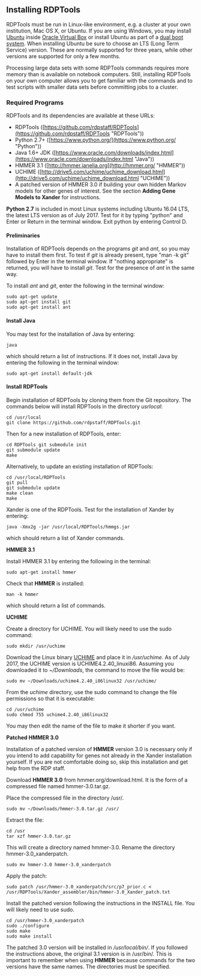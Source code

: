 ## Installing RDPTools
RDPTools must be run in  Linux-like environment, e.g. a cluster at your own institution, Mac OS X, or Ubuntu. If you are using Windows, you may install [Ubuntu](https://www.ubuntu.com/download "Ubuntu") inside [Oracle Virtual Box](https://www.virtualbox.org/ "Virtual Box") or install Ubuntu as part of a [dual boot system](https://help.ubuntu.com/community/WindowsDualBoot "Windows/Ubuntu dual boot system"). When installing Ubuntu be sure to choose an LTS (Long Term Service) version. These are normally supported for three years, while other versions are supported for only a few months. 

Processing large data sets with some RDPTools commands requires more memory than is available on notebook computers. Still, installing RDPTools on your own computer allows you to get familiar with the commands and to test scripts with smaller data sets before committing jobs to a cluster.  

### Required Programs 

RDPTools and its dependencies are available at these URLs:

* RDPTools ([https://github.com/rdpstaff/RDPTools](https://github.com/rdpstaff/RDPTools "RDPTools")) 
* Python 2.7+ ([https://www.python.org/](https://www.python.org/ "Python"))
* Java 1.6+ JDK ([https://www.oracle.com/downloads/index.html](https://www.oracle.com/downloads/index.html "Java"))
* HMMER 3.1 ([http://hmmer.janelia.org](http://hmmer.org/ "HMMER"))
* UCHIME ([http://drive5.com/uchime/uchime_download.html](http://drive5.com/uchime/uchime_download.html "UCHIME"))
* A patched version of HMMER 3.0 if building your own hidden Markov models for other genes of interest. See the section **Adding Gene Models to Xander** for instructions.

**Python 2.7** is included in most Linux systems including Ubuntu 16.04 LTS, the latest LTS version as of July 2017. Test for it by typing "python" and Enter or Return in the terminal window. Exit python by entering Control D. 

#### Preliminaries

Installation of RDPTools depends on the programs *git* and *ant*, so you may have to install them first. To test if *git* is already present, type "man -k git" followed by Enter in the terminal window. If "nothing appropriate" is returned, you will have to install *git*. Test for the presence of *ant* in the same way.

To install *ant* and *git*, enter the following in the terminal window:
    
    sudo apt-get update
    sudo apt-get install git
    sudo apt-get install ant

#### Install Java
You may test for the installation of Java by entering:

    java

which should return a list of instructions. If it does not, install Java by entering the following in the terminal window:

    sudo apt-get install default-jdk

#### Install RDPTools

Begin installation of RDPTools by cloning them from the Git repository. The commands below will install RDPTools in the directory *usrlocal*:

    cd /usr/local
    git clone https://github.com/rdpstaff/RDPTools.git

Then for a new installation of RDPTools, enter:
    
    cd RDPTools git submodule init
    git submodule update
    make

Alternatively, to update an existing installation of RDPTools:

    cd /usr/local/RDPTools
    git pull
    git submodule update
    make clean
    make

Xander is one of the RDPTools. Test for the installation of Xander by entering:

    java -Xmx2g -jar /usr/local/RDPTools/hmmgs.jar

which should return a list of Xander commands.


**HMMER 3.1**

Install HMMER 3.1 by entering the following in the terminal:

    sudo apt-get install hmmer

Check that **HMMER** is installed:

    man -k hmmer

which should return a list of commands.

**UCHIME** 

Create a directory for UCHIME. You will likely need to use the sudo command:

    sudo mkdir /usr/uchime

Download the Linux binary [UCHIME](http://drive5.com/uchime/uchime_download.html "UCHIME4.2.40_linuxi86") and place it in */usr/uchime*. As of July 2017, the UCHIME version is UCHIME4.2.40_linuxi86. Assuming you downloaded it to *~/Downloads*, the command to move the file would be:

    sudo mv ~/Downloads/uchime4.2.40_i86linux32 /usr/uchime/

From the *uchime* directory, use the sudo command to change the file permissions so that it is executable:

    cd /usr/uchime
    sudo chmod 755 uchime4.2.40_i86linux32

You may then edit the name of the file to make it shorter if you want. 

**Patched HMMER 3.0**

Installation of a patched version of **HMMER** version 3.0 is necessary only if you intend to add capability for genes not already in the Xander installation yourself. If you are not comfortable doing so, skip this installation and get help from the RDP staff.

Download **HMMER 3.0** from hmmer.org/download.html. It is the form of a compressed  file named hmmer-3.0.tar.gz.

Place the compressed file in the directory /usr/.

    sudo mv ~/Downloads/hmmer-3.0.tar.gz /usr/

Extract the file:

    cd /usr
    tar xzf hmmer-3.0.tar.gz

This will create a directory named hmmer-3.0. Rename the directory hmmer-3.0_xanderpatch.

    sudo mv hmmer-3.0 hmmer-3.0_xanderpatch

Apply the patch:

    sudo patch /usr/hmmer-3.0_xanderpatch/src/p7_prior.c < /usr/RDPTools/Xander_assembler/bin/hmmer-3.0_Xander_patch.txt

Install the patched version following the instructions in the INSTALL file. You will likely need to use sudo.

    cd /usr/hmmer-3.0_xanderpatch
    sudo ./configure
    sudo make
    sudo make install

The patched 3.0 version will be installed in */usr/local/bin/*.
If you followed the instructions above, the original 3.1 version is in /usr/bin/.
This is important to remember when using **HMMER** because commands for the two versions have the same names. The directories must be specified.








